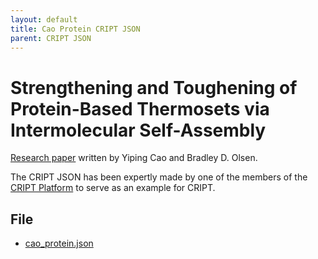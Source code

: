 ```yaml
---
layout: default
title: Cao Protein CRIPT JSON
parent: CRIPT JSON
---
```


# Strengthening and Toughening of Protein-Based Thermosets via Intermolecular Self-Assembly

[Research paper](https://pubs.acs.org/doi/10.1021/acs.biomac.2c00372) written by Yiping Cao and Bradley D. Olsen.

The CRIPT JSON has been expertly made by one of the members of the [CRIPT Platform](https://criptapp.org/) 
to serve as an example for CRIPT.

## File

* [cao_protein.json](./JSON/cao_protein.json) 
